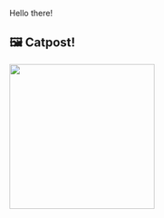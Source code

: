 Hello there!



## 🖼️ Catpost!

<sub>
    <img src="https://cdn2.thecatapi.com/images/MTU4NDY0MQ.jpg" height="256">
</sub>

